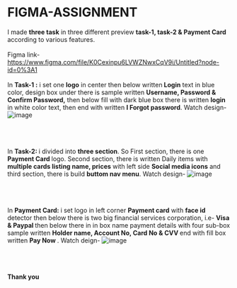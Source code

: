 # FIGMA-ASSIGNMENT
I made <b>three task</b> in three different preview <b>task-1, task-2 & Payment Card </b> according to various features.<br></br>Figma link-https://www.figma.com/file/K0Cexinpu6LVWZNwxCqV9i/Untitled?node-id=0%3A1<br></br> In <b>Task-1 :</b> i set one <b>logo</b> in center then below written<b> Login</b> text in blue color, design box under there is sample written <b> Username, Password & Confirm Password,</b> then below fill with dark blue box there is written <b>login</b> in white color text, then end with written <b>I Forgot password</b>. Watch design- ![image](https://user-images.githubusercontent.com/91480902/158612914-9a475a1d-1f47-44a4-998c-7ace18ebda58.png)

<br></br><br>In <b>Task-2: </b> i divided into <b>three section</b>. So First section, there is one <b> Payment Card </b> logo. Second section, there is written Daily items with <b>multiple cards listing name, prices</b> with left side <b>Social media icons</b> and third section, there is build <b>buttom nav menu</b>. Watch design- ![image](https://user-images.githubusercontent.com/91480902/158615857-bbc7e3bd-b376-4b55-a44e-9a778157b356.png) 
 
<br></br><br>In <b> Payment Card: </b> i set logo in left corner <b>Payment card</b> with <b>face id</b> detector then below there is two big financial services corporation, i.e- <b> Visa & Paypal </b> then below there in in box name payment details with four sub-box sample written <b>Holder name, Account No, Card No & CVV </b> end with fill box written <b> Pay Now </b>. Watch deign- ![image](https://user-images.githubusercontent.com/91480902/158618290-5ee95e27-3a7a-4cd4-865c-0c9511299012.png)

<br></br><b><br>Thank you</b>
